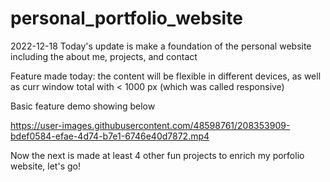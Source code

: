 # personal_portfolio_website
2022-12-18 
Today's update is make a foundation of the personal website including the about me, projects, and contact

Feature made today: the content will be flexible in different devices, as well as curr window total with < 1000 px (which was called responsive)

Basic feature demo showing below



https://user-images.githubusercontent.com/48598761/208353909-bdef0584-efae-4d74-b7e1-6746e40d7872.mp4



Now the next is made at least 4 other fun projects to enrich my porfolio website, let's go!
